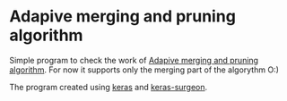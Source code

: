 # Adapive merging and pruning algorithm

Simple program to check the work of [Adapive merging and pruning algorithm](https://www.ncbi.nlm.nih.gov/pubmed/19203888). For now it supports only the merging part of the algorythm O:)

The program created using [keras](https://github.com/keras-team/keras) and [keras-surgeon](https://github.com/BenWhetton/keras-surgeon/tree/master/src/kerassurgeon).
